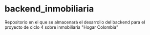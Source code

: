 # backend_inmobiliaria
Repositorio en el que se almacenará el desarrollo del backend para el proyecto de ciclo 4 sobre inmobiliaria "Hogar Colombia"

